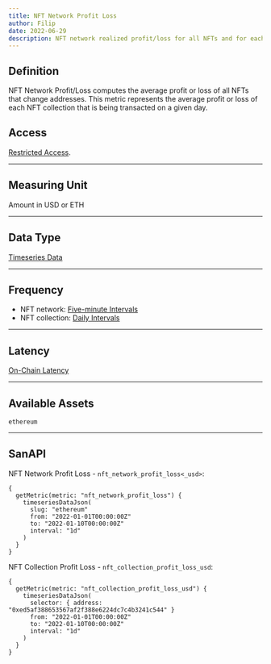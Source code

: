 ```yaml
---
title: NFT Network Profit Loss
author: Filip
date: 2022-06-29
description: NFT network realized profit/loss for all NFTs and for each NFT collection separately
---
```


## Definition

NFT Network Profit/Loss computes the average profit or loss of all NFTs
that change addresses.
This metric represents the average profit or loss of each
NFT collection that is being transacted on a given day.

## Access

[Restricted Access](/metrics/details/access#restricted-access).

---

## Measuring Unit

Amount in USD or ETH

---

## Data Type

[Timeseries Data](/metrics/details/data-type#timeseries-data)

---

## Frequency

- NFT network: [Five-minute Intervals](/metrics/details/frequency#five-minute-frequency)
- NFT collection: [Daily Intervals](/metrics/details/frequency#daily-frequency)

---

## Latency

[On-Chain Latency](/metrics/details/latency#on-chain-latency)

---

## Available Assets

`ethereum`

---

## SanAPI

NFT Network Profit Loss - `nft_network_profit_loss<_usd>`:

```graphql-explorer
{
  getMetric(metric: "nft_network_profit_loss") {
    timeseriesDataJson(
      slug: "ethereum"
      from: "2022-01-01T00:00:00Z"
      to: "2022-01-10T00:00:00Z"
      interval: "1d"
    )
  }
}
```

NFT Collection Profit Loss - `nft_collection_profit_loss_usd`:

```graphql-explorer
{
  getMetric(metric: "nft_collection_profit_loss_usd") {
    timeseriesDataJson(
      selector: { address: "0xed5af388653567af2f388e6224dc7c4b3241c544" }
      from: "2022-01-01T00:00:00Z"
      to: "2022-01-10T00:00:00Z"
      interval: "1d"
    )
  }
}
```
